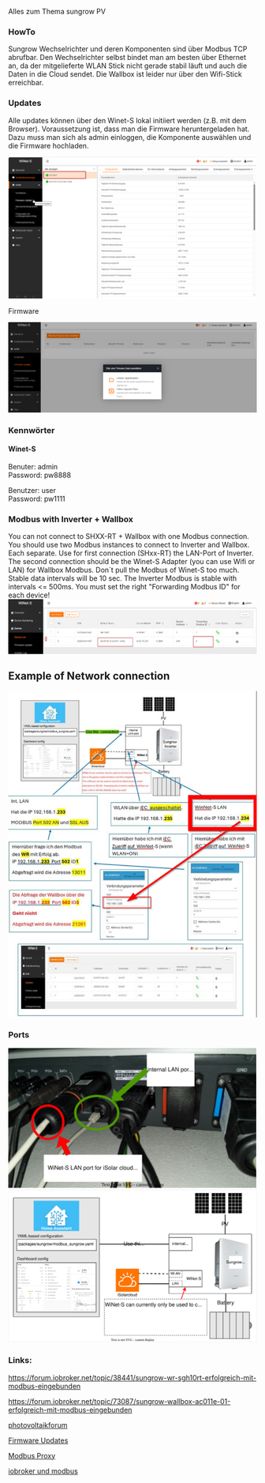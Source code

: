 Alles zum Thema sungrow PV

### HowTo

Sungrow Wechselrichter und deren Komponenten sind über Modbus TCP abrufbar. Den Wechselrichter selbst bindet man am besten über Ethernet an, 
da der mitgelieferte WLAN Stick nicht gerade stabil läuft und auch die Daten in die Cloud sendet. Die Wallbox ist leider nur über den Wifi-Stick 
erreichbar.

### Updates

Alle updates können über den Winet-S lokal initiiert werden (z.B. mit dem Browser). Voraussetzung ist, dass man die Firmware heruntergeladen hat.
Dazu muss man sich als admin einloggen, die Komponente auswählen und die Firmware hochladen.

![Logo](pics/Sungrow-pic001.png)

Firmware

![Logo](pics/Sungrow-pic002.png)

### Kennwörter

#### Winet-S

Benuter: admin   
Password: pw8888   

Benutzer: user   
Password: pw1111   

### Modbus with Inverter + Wallbox
You can not connect to SHXX-RT + Wallbox with one Modbus connection. You should use two Modbus instances to connect to Inverter and Wallbox. Each separate.
Use for first connection (SHxx-RT) the LAN-Port of Inverter.
The second connection should be the Winet-S Adapter (you can use Wifi or LAN) for Wallbox Modbus.
Don´t pull the Modbus of Winet-S too much. Stable data intervals will be 10 sec. The Inverter Modbus is stable with intervals <= 500ms.
You must set the right "Forwarding Modbus ID" for each device! 
![Logo](pics/bus-id.png)

## Example of Network connection
![Logo](pics/Network.png)


### Ports

![Logo](pics/Inverter_LAN_ports.drawio.svg)
![Logo](pics/overview_modbus_connection.drawio.svg)



### Links:

https://forum.iobroker.net/topic/38441/sungrow-wr-sgh10rt-erfolgreich-mit-modbus-eingebunden

https://forum.iobroker.net/topic/73087/sungrow-wallbox-ac011e-01-erfolgreich-mit-modbus-eingebunden

[photovoltaikforum](https://www.photovoltaikforum.com/thread/166134-daten-lesen-vom-sungrow-wechselrichtern-modbus/)

[Firmware Updates](https://github.com/sungrow-firmware/firmware)

[Modbus Proxy](https://github.com/tiagocoutinho/modbus-proxy)

[iobroker und modbus](https://noegel.io/posts/2022-10-09-sungrow/)
